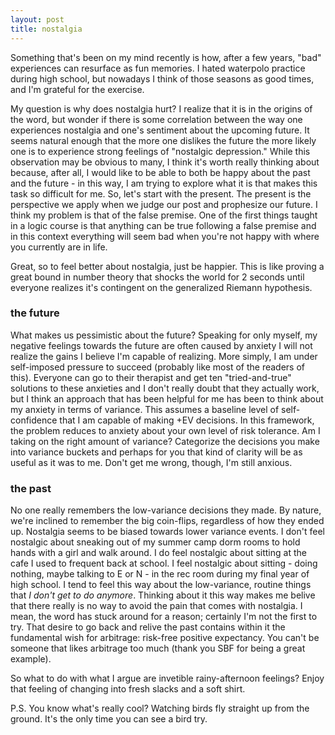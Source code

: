 ```yaml
---
layout: post
title: nostalgia
---
```


Something that's been on my mind recently is how, after a few years, "bad" experiences can resurface as fun memories. I hated waterpolo practice during high school, but nowadays I think of those seasons as good times, and I'm grateful for the exercise. 

My question is why does nostalgia hurt? I realize that it is in the origins of the word, but wonder if there is some correlation between the way one experiences nostalgia and one's sentiment about the upcoming future. It seems natural enough that the more one dislikes the future the more likely one is to experience strong feelings of "nostalgic depression." While this observation may be obvious to many, I think it's worth really thinking about because, after all, I would like to be able to both be happy about the past and the future - in this way, I am trying to explore what it is that makes this task so difficult for me. So, let's start with the present. The present is the perspective we apply when we judge our post and prophesize our future. I think my problem is that of the false premise. One of the first things taught in a logic course is that anything can be true following a false premise and in this context everything will seem bad when you're not happy with where you currently are in life. 

Great, so to feel better about nostalgia, just be happier. This is like proving a great bound in number theory that shocks the world for 2 seconds until everyone realizes it's contingent on the generalized Riemann hypothesis. 

### the future

What makes us pessimistic about the future? Speaking for only myself, my negative feelings towards the future are often caused by anxiety I will not realize the gains I believe I'm capable of realizing. More simply, I am under self-imposed pressure to succeed (probably like most of the readers of this). Everyone can go to their therapist and get ten "tried-and-true" solutions to these anxieties and I don't really doubt that they actually work, but I think an approach that has been helpful for me has been to think about my anxiety in terms of variance. This assumes a baseline level of self-confidence that I am capable of making +EV decisions. In this framework, the problem reduces to anxiety about your own level of risk tolerance. Am I taking on the right amount of variance? Categorize the decisions you make into variance buckets and perhaps for you that kind of clarity will be as useful as it was to me. Don't get me wrong, though, I'm still anxious. 

### the past

No one really remembers the low-variance decisions they made. By nature, we're inclined to remember the big coin-flips, regardless of how they ended up. Nostalgia seems to be biased towards lower variance events. I don't feel nostalgic about sneaking out of my summer camp dorm rooms to hold hands with a girl and walk around. I do feel nostalgic about sitting at the cafe I used to frequent back at school. I feel nostalgic about sitting - doing nothing, maybe talking to E or N - in the rec room during my final year of high school. I tend to feel this way about the low-variance, routine things that *I don't get to do anymore*. Thinking about it this way makes me belive that there really is no way to avoid the pain that comes with nostalgia. I mean, the word has stuck around for a reason; certainly I'm not the first to try. That desire to go back and relive the past contains within it the fundamental wish for arbitrage: risk-free positive expectancy. You can't be someone that likes arbitrage too much (thank you SBF for being a great example). 

So what to do with what I argue are invetible rainy-afternoon feelings? Enjoy that feeling of changing into fresh slacks and a soft shirt.

P.S. You know what's really cool? Watching birds fly straight up from the ground. It's the only time you can see a bird try. 
